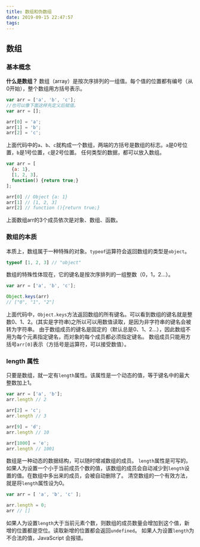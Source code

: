 ```yaml
---
title: 数组和伪数组
date: 2019-09-15 22:47:57
tags:
---
```

## 数组
### 基本概念
**什么是数组？**
数组（array）是按次序排列的一组值。每个值的位置都有编号（从0开始），整个数组用方括号表示。
```js
var arr = ['a', 'b', 'c'];
//也可以像下面这样先定义后赋值。
var arr = [];

arr[0] = 'a';
arr[1] = 'b';
arr[2] = 'c';
```
上面代码中的`a`、`b`、`c`就构成一个数组，两端的方括号是数组的标志。`a`是0号位置，`b`是1号位置，`c`是2号位置。
任何类型的数据，都可以放入数组。
```js
var arr = [
  {a: 1},
  [1, 2, 3],
  function() {return true;}
];

arr[0] // Object {a: 1}
arr[1] // [1, 2, 3]
arr[2] // function (){return true;}
```
上面数组arr的3个成员依次是对象、数组、函数。

### 数组的本质
本质上，数组属于一种特殊的对象。`typeof`运算符会返回数组的类型是`object`。
```js
typeof [1, 2, 3] // "object"
```
数组的特殊性体现在，它的键名是按次序排列的一组整数（0，1，2...）。
```js
var arr = ['a', 'b', 'c'];

Object.keys(arr)
// ["0", "1", "2"]
```
上面代码中，`Object.keys`方法返回数组的所有键名。可以看到数组的键名就是整数0、1、2。(其实是字符串)之所以可以用数值读取，是因为非字符串的键名会被转为字符串。
由于数组成员的键名是固定的（默认总是0、1、2...），因此数组不用为每个元素指定键名，而对象的每个成员都必须指定键名。
数组成员只能用方括号`arr[0]`表示（方括号是运算符，可以接受数值）。
### length 属性
只要是数组，就一定有`length`属性。该属性是一个动态的值，等于键名中的最大整数加上1。
```js
var arr = ['a', 'b'];
arr.length // 2

arr[2] = 'c';
arr.length // 3

arr[9] = 'd';
arr.length // 10

arr[1000] = 'e';
arr.length // 1001
```
数组是一种动态的数据结构，可以随时增减数组的成员。
`length`属性是可写的。如果人为设置一个小于当前成员个数的值，该数组的成员会自动减少到`length`设置的值。在数组中多出来的成员，会被自动删除了。
清空数组的一个有效方法，就是将`length`属性设为0。
```js
var arr = [ 'a', 'b', 'c' ];

arr.length = 0;
arr // []
```
如果人为设置`length`大于当前元素个数，则数组的成员数量会增加到这个值，新增的位置都是空位。读取新增的位置都会返回`undefined`。
如果人为设置`length`为不合法的值，JavaScript 会报错。